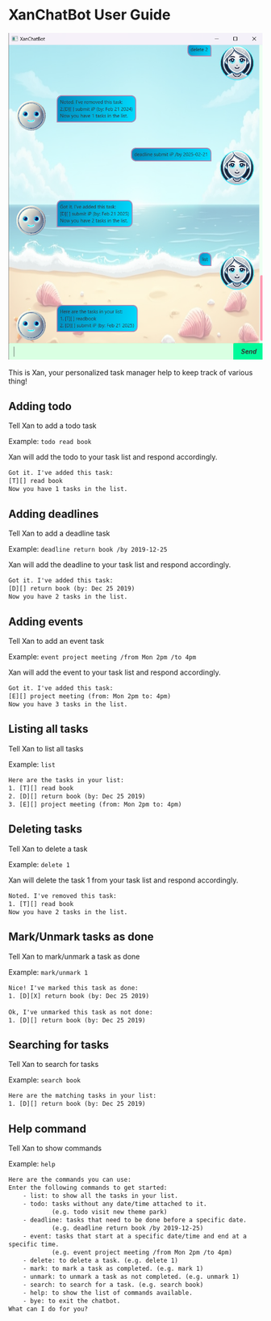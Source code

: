 # XanChatBot User Guide

![XanChatBot](/docs/Ui.png)

This is Xan, your personalized task manager help to keep track of various thing!

## Adding todo

Tell Xan to add a todo task

Example: `todo read book`

Xan will add the todo to your task list and respond accordingly.

```
Got it. I've added this task:
[T][] read book
Now you have 1 tasks in the list.
```

## Adding deadlines

Tell Xan to add a deadline task

Example: `deadline return book /by 2019-12-25`

Xan will add the deadline to your task list and respond accordingly.

```
Got it. I've added this task:
[D][] return book (by: Dec 25 2019)
Now you have 2 tasks in the list.
```

## Adding events

Tell Xan to add an event task

Example: `event project meeting /from Mon 2pm /to 4pm`

Xan will add the event to your task list and respond accordingly.

```
Got it. I've added this task:
[E][] project meeting (from: Mon 2pm to: 4pm)
Now you have 3 tasks in the list.
```

## Listing all tasks

Tell Xan to list all tasks

Example: `list`

```
Here are the tasks in your list:
1. [T][] read book
2. [D][] return book (by: Dec 25 2019)
3. [E][] project meeting (from: Mon 2pm to: 4pm)
```

## Deleting tasks

Tell Xan to delete a task

Example: `delete 1`

Xan will delete the task 1 from your task list and respond accordingly.

```
Noted. I've removed this task:
1. [T][] read book
Now you have 2 tasks in the list.
```

## Mark/Unmark tasks as done

Tell Xan to mark/unmark a task as done

Example: `mark/unmark 1`

```
Nice! I've marked this task as done:
1. [D][X] return book (by: Dec 25 2019)

Ok, I've unmarked this task as not done:
1. [D][] return book (by: Dec 25 2019)
```

## Searching for tasks

Tell Xan to search for tasks

Example: `search book`

```
Here are the matching tasks in your list:
1. [D][] return book (by: Dec 25 2019)
```

## Help command

Tell Xan to show commands

Example: `help`

```
Here are the commands you can use:
Enter the following commands to get started:
    - list: to show all the tasks in your list.
    - todo: tasks without any date/time attached to it.
            (e.g. todo visit new theme park)
    - deadline: tasks that need to be done before a specific date.
            (e.g. deadline return book /by 2019-12-25)
    - event: tasks that start at a specific date/time and end at a specific time.
            (e.g. event project meeting /from Mon 2pm /to 4pm)
    - delete: to delete a task. (e.g. delete 1)
    - mark: to mark a task as completed. (e.g. mark 1)
    - unmark: to unmark a task as not completed. (e.g. unmark 1)
    - search: to search for a task. (e.g. search book)
    - help: to show the list of commands available.
    - bye: to exit the chatbot.
What can I do for you?